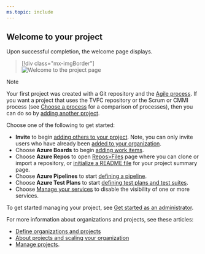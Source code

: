 ```yaml
---
ms.topic: include
---
```

 
## Welcome to your project

Upon successful completion, the welcome page displays. 

> [!div class="mx-imgBorder"]  
> ![Welcome to the project page](/azure/devops/_shared/_img/welcome-to-the-project.png)

> [!NOTE]   
> Your first project was created with a Git repository and the [Agile process](/azure/devops/boards/work-items/guidance/agile-process). If you want a project that uses the TVFC repository or the Scrum or CMMI process (see [Choose a process](/azure/devops/boards/work-items/guidance/choose-process) for a comparison of processes), then you can do so by [adding another project](/azure/devops/organizations/projects/create-project). 

Choose one of the following to get started:  
- **Invite** to begin [adding others to your project](/azure/devops/organizations/security/add-users-team-project). Note, you can only invite users who have already been [added to your organization](/azure/devops/organizations/accounts/add-team-members-vs). 
- Choose **Azure Boards** to begin [adding work items](/azure/devops/boards/work-items/view-add-work-items).
- Choose **Azure Repos** to open [Repos>Files](/azure/devops/repos/git/clone) page where you can clone or import a repository, or [initialize a README file](/azure/devops/project/wiki/project-vision-status) for your project summary page.
- Choose **Azure Pipelines** to start [defining a pipeline](/azure/devops/pipelines/index).
- Choose **Azure Test Plans** to start [defining test plans and test suites](/azure/devops/test/create-a-test-plan).
- Choose [Manage your services](/azure/devops/settings/set-services) to disable the visibility of one or more services.

To get started managing your project, see [Get started as an administrator](/azure/devops/user-guide/project-admin-tutorial). 

For more information about organizations and projects, see these articles: 
- [Define organizations and projects](/azure/devops/user-guide/define-organizations-and-projects)
- [About projects and scaling your organization](/azure/devops//organizations/about-projects)
- [Manage projects](/azure/devops/organizations/projects/index).

